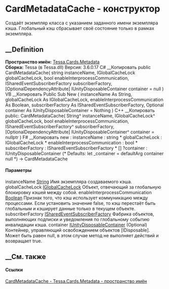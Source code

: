 # CardMetadataCache - конструктор
Создаёт экземпляр класса с указанием заданного имени экземпляра кэша.
Глобальный кэш сбрасывает своё состояние только в рамках экземпляра.
## __Definition
 **Пространство имён:** [Tessa.Cards.Metadata](N_Tessa_Cards_Metadata.htm)  
 **Сборка:** Tessa (в Tessa.dll) Версия: 3.6.0.17
C# __Копировать
     public CardMetadataCache(
    	string instanceName,
    	IGlobalCacheLock globalCacheLock,
    	bool enableInterprocessCommunication,
    	ISharedEventSubscriberFactory subscriberFactory,
    	[OptionalDependencyAttribute] IUnityDisposableContainer container = null
    )
VB __Копировать
     Public Sub New ( 
    	instanceName As String,
    	globalCacheLock As IGlobalCacheLock,
    	enableInterprocessCommunication As Boolean,
    	subscriberFactory As ISharedEventSubscriberFactory,
    	<OptionalDependencyAttribute> Optional container As IUnityDisposableContainer = Nothing
    )
C++ __Копировать
     public:
    CardMetadataCache(
    	String^ instanceName, 
    	IGlobalCacheLock^ globalCacheLock, 
    	bool enableInterprocessCommunication, 
    	ISharedEventSubscriberFactory^ subscriberFactory, 
    	[OptionalDependencyAttribute] IUnityDisposableContainer^ container = nullptr
    )
F# __Копировать
     new : 
            instanceName : string * 
            globalCacheLock : IGlobalCacheLock * 
            enableInterprocessCommunication : bool * 
            subscriberFactory : ISharedEventSubscriberFactory * 
            [<OptionalDependencyAttribute>] ?container : IUnityDisposableContainer 
    (* Defaults:
            let _container = defaultArg container null
    *)
    -> CardMetadataCache
#### Параметры
instanceName [String](https://learn.microsoft.com/dotnet/api/system.string)
    Имя экземпляра создаваемого кэша.
globalCacheLock
[IGlobalCacheLock](T_Tessa_Platform_Caching_IGlobalCacheLock.htm)
    Объект, отвечающий за глобальную блокировку кэшей между собой.
enableInterprocessCommunication
[Boolean](https://learn.microsoft.com/dotnet/api/system.boolean)
     Признак того, что кэш использует коммуникацию между процессами. Если установить значение false, то кэш перестаёт быть глобальным и кэширует данные только в текущем объекте. 
subscriberFactory
[ISharedEventSubscriberFactory](T_Tessa_Platform_IPC_ISharedEventSubscriberFactory.htm)
     Фабрика объектов, выполняющих подписки и уведомления по глобальному событию инвалидации кэша. 
container
[IUnityDisposableContainer](T_Tessa_Platform_IUnityDisposableContainer.htm)
(Optional)
     Контейнер, управляющий освобождением объектов [IDisposable]. Может быть равен null, в этом случае метод не выполняет действий и возвращает true. 
## __См. также
#### Ссылки
[CardMetadataCache - ](T_Tessa_Cards_Metadata_CardMetadataCache.htm)
[Tessa.Cards.Metadata - пространство имён](N_Tessa_Cards_Metadata.htm)
